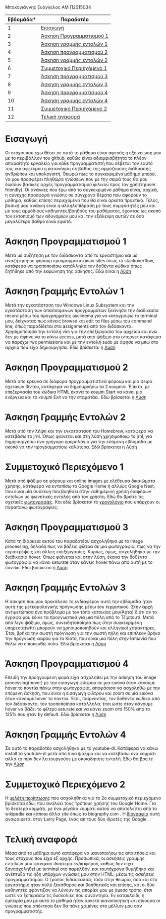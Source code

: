 Μπακογιάννης Ευάγγελος 
ΑΜ Π2015034

| Εβδομάδα* | Παραδοτέο |
| --- | --- |
| 1 |[Εισαγωγή](#Εισαγωγή)|
| 2 |[Άσκηση Προγραμματισμού 1](#Άσκηση-Προγραμματισμού-1)|
| 3 |[Άσκηση γραμμής εντολών 1](#Άσκηση-Γραμμής-Εντολών-1)|
| 4 | [Άσκηση προγραμματισμού 2](#Άσκηση-Προγραμματισμού-2)|
| 5 | [Άσκηση γραμμής εντολών 2](#Άσκηση-Γραμμής-Εντολών-2) |
| 6 | [Συμμετοχικό Περιεχόμενο 1](#Συμμετοχικό-Περιεχόμενο-1) |
| 7 | [Άσκηση προγραμματισμού 3](#Άσκηση-Προγραμματισμού-3) |
| 8 | [Άσκηση γραμμής εντολών 3](#Άσκηση-Γραμμής-Εντολών-3) |
| 9 | [Άσκηση προγραμματισμού 4](#Άσκηση-Προγραμματισμού-4) |
| 10 | [Άσκηση γραμμής εντολών 4](#Άσκηση-Γραμμής-Εντολών-4)|
| 11 | [Συμμετοχικό Περιεχόμενο 2](#Συμμετοχικό-Περιεχόμενο-2) |
| 12 | [Τελική αναφορά](#Τελική-αναφορά) |

# Εισαγωγή
Οι στόχοι που έχω θέσει σε αυτό το μάθημα είναι αφενός η εξοικείωση μου με το περιβάλλον του github, καθώς είναι αδιαμφισβήτητα το πλέον απαραίτητο εργαλείο για κάθε προγραμματιστή που σέβεται τον εαυτό του, και αφετέρου η κατανόηση σε βάθος της αρμόζουσας διάδρασης ανθρώπου και υπολογιστή. Θεωρώ πως το συγκεκριμένο μάθημα μπορεί να μου προσφέρει πληθώρα γνώσεων που με την σειρά τους θα μου δώσουν βασικές αρχές προγραμματισμού φιλικού προς τον χρήστη(user friendly). Οι ανάγκες που έχω από το συγκεκριμένο μάθημα είναι, αρχικά, η συνεχής προσφορά γνώσης σε σύγχρονα θέματα που αφορούν το μάθημα, καθώς επίσης περιεχόμενο που θα είναι αρκετά πρακτικό. Τέλος, βασική μου ανάγκη είναι η αλληλεπίδραση με τους συμφοιτητές μου και με τους αρμόδιους καθηγητές/βοηθούς του μαθήματος, έχοντας ως σκοπό τον εντοπισμό των αδυναμιών μου και την εξάλειψη αυτών σε όσο μεγαλύτερο βαθμό είναι εφικτό.




















# Άσκηση Προγραμματισμού 1
Μετά με συζήτηση με τον διδάσκοντα από το εργαστήριο και με αναζήτηση σε φόρουμ προγραμματιστικών sites όπως το stackoverflow, κατάφερα να τροποποιήσω κατάλληλα τον
δοθέντα κώδικα όπως ζητήθηκε από την εκφώνηση της άσκησης. Εδώ είναι η [Λύση](https://github.com/p15bako/site/blob/2015034/_remix/form-validation.md)

# Άσκηση Γραμμής Εντολών 1
Μετά την εγκατάσταση του Windows Linux Subsystem και την εγκατάσταση των απαιτούμενων προγραμμάτων ξεκίνησα την διαδικασία record μέσω του προγράμματος asciinema για
να καταγράψω το terminal μου, δείχνοτας πως κάνεις browse και edit τα files μέσω του command line, όπως παραδίδεται στα assignments από τον διδάσκοντα. 
Χρησιμοποίησα την εντολή vim για την επεξεργασία του αρχείου και ενώ δεν με άφηνε να το κάνω access, μετά από ψάξιμο στο ιντερνετ κατάφερα να παρέχω rwx permissions
και με την εντολή sudo με άφησε να μπω στο αρχείο που είχα δημιουργήσει. Εδώ βρίσκεται η [Λύση](https://asciinema.org/a/wJgWexFBYad9jasIY94wGIS05)

# Άσκηση Προγραμματισμού 2
Μετά απο έρευνα σε διάφορα προγραμματιστικά φόρουμ και μία σειρά σχετικών βίντεο, κατάφερα να δημιουργήσω τα 2 κουμπιά. Έπειτα, με επεξεργασία του κώδικα ΗΤΜL έκανα
το κουμπι Start να κάνει μια ενέργεια και το κουμπί Exit να την σταματάει. Εδώ βρίσκεται η [Λύση](https://github.com/p15bako/site/blob/2015034/_remix/button.md)

# Άσκηση Γραμμής Εντολών 2
Μετά από την λήψη και την εγκατάσταση του Homebrew, κατάφερα να κατεβάσω το jrnl. Όπως φαίνεται και στη λύση χρησιμοποιώ το jrnl, για δημηιουργήσω ένα γρήγορο ημερολόγιο για την επόμενη εβδομάδα με σκοπό να την προγραμματίσω καλύτερα. Εδώ βρίσκεται η [Λύση](https://asciinema.org/a/AmpMuye3oFXBojIe0sSUmTBjA)

# Συμμετοχικό Περιεχόμενο 1
Μετά από ψάξιμο σε φόρουμ και online images με ελέθευρα δικαιώματα χρήσης, κατάφερα να εντοπίσω το Google Home ή αλλιώς Google Nest, που είναι μία συσκευή που βοηθάει στην καθημερινή χρήση διαφόρων εντολών με φωνητικές εντολές από τον χρήστη. Εδώ θα βρείτε τις σχετικές [φωτογραφίες](https://github.com/p15bako/site/blob/2015034/_slides/archetypes.md). Και εδώ βρίσκεται το [χρονολόγιο](https://github.com/p15bako/site/blob/2015034/_timeline/multimedia.md) που υπάρχουν οι παραπάνω φωτογραφίες.

# Άσκηση Προγραμματισμού 3
Κατά τη διάρκεια αυτού του παραδοτέου ασχολήθηκα με το image processing, δηλαδή πως να βάζεις φίλτρα σε μια φωτογραφία, πως να την περιστρέψεις και άλλες επεξεργασίες. Κυρίως, όμως, ασχολήθηκα με την διαδικασία hover. Όπως φαίνεται και στην λύση, έκανα την δοθέντα φωτογραφία να κάνει saturate όταν κάνεις hover πάνω από αυτή με το ποντίκι. Εδώ βρίσκεται η [Λύση](https://github.com/p15bako/site/blob/2015034/_remix/image-filter.md)


# Άσκηση Γραμμής Εντολών 3
Η άσκηση που μου προκάλεσε το ενδιαφέρον αυτή την εβδομάδα ήταν αυτή της μετεορολογικής πρόγνωσης μέσω του τερματικού. Στην αρχή αντιμετώπισα ένα πρόβλημα με τον τόπο κατοικίας μου(Άρτα) διότι αν το έγραφα μου έδινε τα προγνωστικά για μια πόλη από το Τζιμπουτί. Μετά από λίγο ψάξιμο, όμως, συνειδητοποίησα πως στην συγκεκριμένη υπηρεσία(wttr) μπορούν να χρησιμοποιηθούν και ελληνικοί χαρακτήρες. Έτσι, βρήκα την σωστή πρόγνωση για την σωστή πόλη και επιπλέον βρήκα την πρόγνωση καιρού για το Κιότο, που είναι μια πόλη στην Ιαπωνία που θέλω να επισκευθώ πολυ. Εδώ βρίσκεται η [Λύση](https://asciinema.org/a/dorXwhJ8dum4e3azXcXAcvyuo)


# Άσκηση Προγραμματισμού 4
Επειδή την προηγούμενη φορά είχα ασχοληθεί με την άσκηση του image processing(hover) με την εισαγωγή φίλτρου σε μια εικόνα όταν κάνουμε hover το ποντίκι πάνω στην φωτογραφία, αποφάσισα να ασχοληθώ με την επόμενη άσκηση, που είναι η εισαγωγή φίλτρου και zoom σε μία εικόνα όταν κάνουμε hover το ποντίκι. Έτσι, παίρνοντας, τον δοθέντα κώδικα από τον διδάσκοντα, τον τροποποίησα κατάλληλα, έτσι ώστε όταν κάνουμε hover να βάζει το φίλτρο saturate και να κάνει zoom στο 150% από το 125% που ήταν by default. Εδώ βρίσκεται η [Λύση](https://github.com/p15bako/site/blob/2015034/_remix/image-zoom.md)

# Άσκηση Γραμμής Εντολών 4
Σε αυτό το παραδοτέο ασχολήθηκα με το youtube-dl. Κατάφερα να κάνω install το youtube-dl μετά από λίγο ψάξιμο και να κατεβάσω ένα κομμάτι αλλά το mpv δεν λειτουργούσε με οποιαδήποτε εντολή. Εδώ θα βρείτε την [Λύση](https://asciinema.org/a/9KelsVbjhGAvYkryxHcvmKJHC)

# Συμμετοχικό Περιεχόμενο 2
Η [μελέτη περίπτωσης](https://github.com/p15bako/site/blob/2015034/_case-study/google-home.md) που ασχολήθηκα για το 2ο συμμετοχικό περιεχόμενο βρίσκεται εδώ, που αναλύει τους τρόπους χρήσης του Google Home. Για το δεύτερο κομμάτι, με ένα μεγάλο κομμάτι αυτού να αποτελείται από το wikipedia και κάποια άλλα site όπως το biography.com . H [βιογραφία](https://github.com/p15bako/site/blob/2015034/_biography/Larry-Page.md)  αυτή αναφαιρεται στον Larry Page, ένας απ τους δύο ιδρυτές της Google.

# Τελική αναφορά 
Μέσα από το μάθημα αυτό κατάφερα να ικανοποιήσω τις απαιτήσεις και τους στόχους που είχα εξ αρχής. Προσωπικά, οι ασκήσεις γραμμής εντολών μου φάνηκαν ιδιαίτερα ενδιαφέρον, καθώς δεν είχα ξανασχοληθεί με terminal στο παρελθόν, και ταυτόχρονα θυμήθηκα και ανέπτυξα τις ήδη υπάρχων γνώσεις μου στην HTML, μέσω τις ασκήσεις προγραμματισμού. Ο τρόπος διδασκαλίας τόσο στην θεωρία, όσο και στο εργαστήριο ήταν πολύ ξεκάθαρος και βοηθητικός και επίσης, και οι δύο καθηγητές φρόντιζαν να λύνουν τις απορίες μου με άμεσο τρόπο, έτσι ώστε να ξεπεράσω τις δυσκολίες που συνάντησα. Εν κατακλείδι, η εμπειρία μου με αυτό το μάθημα ήταν αρκετά ικανοποιητική και σίγουρα οι γνώσεις που απέκτησα δεν θα πάνε χαμένες στο μέλλον μου σαν προγραμματιστής.
